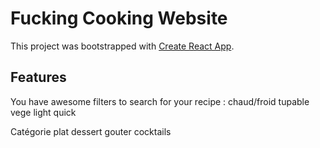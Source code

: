 # Fucking Cooking Website

This project was bootstrapped with [Create React App](https://github.com/facebook/create-react-app).

## Features

You have awesome filters to search for your recipe :
chaud/froid
tupable
vege
light
quick

Catégorie
plat
dessert
gouter
cocktails
